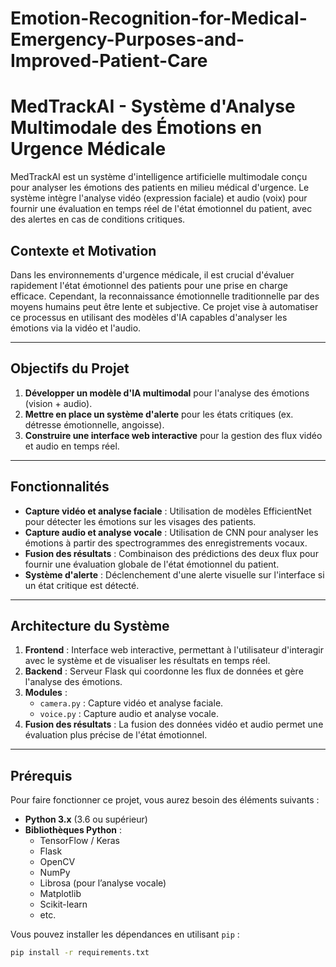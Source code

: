 # Emotion-Recognition-for-Medical-Emergency-Purposes-and-Improved-Patient-Care
# MedTrackAI - Système d'Analyse Multimodale des Émotions en Urgence Médicale

MedTrackAI est un système d'intelligence artificielle multimodale conçu pour analyser les émotions des patients en milieu médical d'urgence. Le système intègre l'analyse vidéo (expression faciale) et audio (voix) pour fournir une évaluation en temps réel de l'état émotionnel du patient, avec des alertes en cas de conditions critiques.

## Contexte et Motivation

Dans les environnements d'urgence médicale, il est crucial d'évaluer rapidement l'état émotionnel des patients pour une prise en charge efficace. Cependant, la reconnaissance émotionnelle traditionnelle par des moyens humains peut être lente et subjective. Ce projet vise à automatiser ce processus en utilisant des modèles d'IA capables d'analyser les émotions via la vidéo et l'audio.

---

## Objectifs du Projet

1. **Développer un modèle d'IA multimodal** pour l'analyse des émotions (vision + audio).
2. **Mettre en place un système d'alerte** pour les états critiques (ex. détresse émotionnelle, angoisse).
3. **Construire une interface web interactive** pour la gestion des flux vidéo et audio en temps réel.

---

## Fonctionnalités

- **Capture vidéo et analyse faciale** : Utilisation de modèles EfficientNet pour détecter les émotions sur les visages des patients.
- **Capture audio et analyse vocale** : Utilisation de CNN pour analyser les émotions à partir des spectrogrammes des enregistrements vocaux.
- **Fusion des résultats** : Combinaison des prédictions des deux flux pour fournir une évaluation globale de l'état émotionnel du patient.
- **Système d'alerte** : Déclenchement d'une alerte visuelle sur l'interface si un état critique est détecté.

---

## Architecture du Système

1. **Frontend** : Interface web interactive, permettant à l'utilisateur d'interagir avec le système et de visualiser les résultats en temps réel.
2. **Backend** : Serveur Flask qui coordonne les flux de données et gère l'analyse des émotions.
3. **Modules** :
    - `camera.py` : Capture vidéo et analyse faciale.
    - `voice.py` : Capture audio et analyse vocale.
4. **Fusion des résultats** : La fusion des données vidéo et audio permet une évaluation plus précise de l'état émotionnel.

---

## Prérequis

Pour faire fonctionner ce projet, vous aurez besoin des éléments suivants :

- **Python 3.x** (3.6 ou supérieur)
- **Bibliothèques Python** :
    - TensorFlow / Keras
    - Flask
    - OpenCV
    - NumPy
    - Librosa (pour l’analyse vocale)
    - Matplotlib
    - Scikit-learn
    - etc.

Vous pouvez installer les dépendances en utilisant `pip` :
```bash
pip install -r requirements.txt
